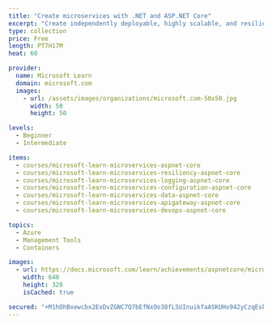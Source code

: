 ```yaml
---
title: "Create microservices with .NET and ASP.NET Core"
excerpt: "Create independently deployable, highly scalable, and resilient services using the free and open-source .NET platform. With .NET you can use popular microservice technology like Docker, Kubernetes, Dapr, Azure Container Registry, and more for .NET and ASP.NET core applications and services."
type: collection
price: Free
length: PT7H17M
heat: 60

provider:
  name: Microsoft Learn
  domain: microsoft.com
  images:
    - url: /assets/images/organizations/microsoft.com-50x50.jpg
      width: 50
      height: 50

levels:
  - Beginner
  - Intermediate

items:
  - courses/microsoft-learn-microservices-aspnet-core
  - courses/microsoft-learn-microservices-resiliency-aspnet-core
  - courses/microsoft-learn-microservices-logging-aspnet-core
  - courses/microsoft-learn-microservices-configuration-aspnet-core
  - courses/microsoft-learn-microservices-data-aspnet-core
  - courses/microsoft-learn-microservices-apigateway-aspnet-core
  - courses/microsoft-learn-microservices-devops-aspnet-core

topics:
  - Azure
  - Management Tools
  - Containers

images:
  - url: https://docs.microsoft.com/learn/achievements/aspnetcore/microservices-aspnet-core-social.png
    width: 640
    height: 320
    isCached: true

secured: "+M1hOhBxewcbx2ExDvZGNC7Q7bEfNxOo38fLSUInuikfaASKUHo942yCzqEskbzeNoUwI4kUX3tBezD6wfylm3aVJkjq07UV9btpzykVb9WpufF28INuz5wiX4QdvPRciT/1zEa4xfGyzRQ7IbP63dzy3uMFCIFJO3dp9Y4aHQl6ddfmUrNqcyDNFakGWsRuEdFX71FwZVTMfFPN2bhQT5J4xC+VNobBybcNSQYbHC9TJweqNhX7DLRcodGpvxA1HUp9vfUoEJ8IpWoifacbc7hjzI5G/LvoSU1TO6GvRHlFKKKW5O79PBocg2DYuPJU9CuXUJp+63kelecBiA2WZGx1QF21h2IV1gmCytx94jI=;LwHWm9YuH3W032D6vJ8siA=="
---
```


